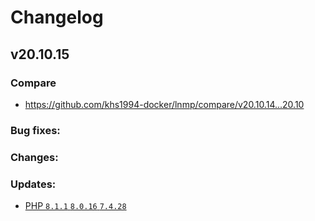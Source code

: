 # Changelog

## v20.10.15

### Compare

* https://github.com/khs1994-docker/lnmp/compare/v20.10.14...20.10

### Bug fixes:

### Changes:

### Updates:

* [PHP `8.1.1` `8.0.16` `7.4.28`](https://www.php.net/ChangeLog-8.php#8.1.1)
